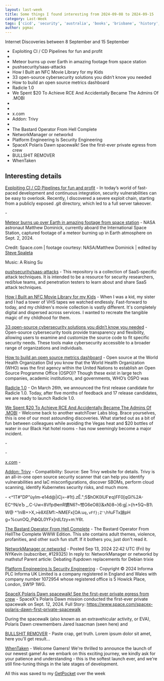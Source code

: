 ```yaml
---
layout: last-week
title: Some things I found interesting from 2024-09-08 to 2024-09-15
category: Last-Week
tags: ['cicd', 'security', 'australia', 'books', 'brisbane', 'history', 'night', 'space', 'cyber', 'security', 'diy', 'movies', 'nfc', 'cyber', 'open source', 'security', 'tools', 'dashboard', 'github', 'open source', 'alternatives', 'git', 'open source', 'cyber', 'domains', 'security', 'vulnerability', 'comic', 'funny', 'ai', 'llm', 'models', 'ai', 'k8s', 'open source', 'security', 'k8s', 'open source', 'storage', 'funny', 'networking', 'application security', 'cyber', 'engineering', 'platform', 'security', 'astronaut', 'space', 'text', 'writing', 'fun', 'time wasters']
author: pgmac
---
```


Internet Discoveries between  8 September and 15 September
- Exploiting CI / CD Pipelines for fun and profit
- 
- Meteor burns up over Earth in amazing footage from space station
- pushsecurity/saas-attacks
- How I Built an NFC Movie Library for my Kids
- 33 open-source cybersecurity solutions you didn’t know you needed
- How to build an open source metrics dashboard
- Radicle 1.0
- We Spent $20 To Achieve RCE And Accidentally Became The Admins Of .MOBI
- 
- 
- x.com
- Addon: Trivy
- 
- The Bastard Operator From Hell Complete
- NetworkManager or networkd
- Platform Engineering Is Security Engineering
- SpaceX Polaris Dawn spacewalk! See the first-ever private egress from crew
- BULLSHIT REMOVER
- WhenTaken

## Interesting details

<a name='Exploiting CI / CD Pipelines for fun and profit'>[Exploiting CI / CD Pipelines for fun and profit](https://blog.razzsecurity.com/2024/09/08/exploitation-research/exploiting-ci-cd-pipelines-for-fun-and-profit/)</a> - In today’s world of fast-paced development and continuous integration, security vulnerabilities can be easy to overlook. Recently, I discovered a severe exploit chain, starting from a publicly exposed .git directory, which led to a full server takeover.

<a name=''>[](https://www.amazon.com.au/Jason-Chen-Banana-Duncan-Richardson-ebook/dp/B0022NH402)</a> - 

<a name='Meteor burns up over Earth in amazing footage from space station'>[Meteor burns up over Earth in amazing footage from space station](https://www.youtube.com/watch?v=96owQKfp2Bw)</a> - NASA astronaut Matthew Dominick, currently aboard the International Space Station, captured footage of a meteor burning up in Earth atmosphere on Sept. 2, 2024. 

Credit: Space.com | footage courtesy: NASA/Matthew Dominick |  edited by [Steve Spaleta](https://x.com/stevespaleta) 

Music: A Rising Su

<a name='pushsecurity/saas-attacks'>[pushsecurity/saas-attacks](https://github.com/pushsecurity/saas-attacks)</a> - This repository is a collection of SaaS-specific attack techniques. It is intended to be a resource for security researchers, red/blue teams, and penetration testers to learn about and share SaaS attack techniques.

<a name='How I Built an NFC Movie Library for my Kids'>[How I Built an NFC Movie Library for my Kids](https://simplyexplained.com/blog/how-i-built-an-nfc-movie-library-for-my-kids/)</a> - When I was a kid, my sister and I had a tower of VHS tapes we watched endlessly. Fast-forward to today, and my children's movie collection is vastly different. It's completely digital and dispersed across services. I wanted to recreate the tangible magic of my childhood for them.

<a name='33 open-source cybersecurity solutions you didn’t know you needed'>[33 open-source cybersecurity solutions you didn’t know you needed](https://www.helpnetsecurity.com/2024/09/10/open-source-cybersec-tools/)</a> - Open-source cybersecurity tools provide transparency and flexibility, allowing users to examine and customize the source code to fit specific security needs. These tools make cybersecurity accessible to a broader range of organizations and individuals.

<a name='How to build an open source metrics dashboard'>[How to build an open source metrics dashboard](https://github.blog/open-source/maintainers/how-to-build-an-open-source-metrics-dashboard/)</a> - Open source at the World Health Organization Did you know that the World Health Organization (WHO) was the first agency within the United Nations to establish an Open Source Programme Office (OSPO)? Though these exist in large tech companies, academic institutions, and governments, WHO’s OSPO was

<a name='Radicle 1.0'>[Radicle 1.0](https://radicle.xyz/2024/09/10/radicle-1.0.html)</a> - On March 26th, we announced the first release candidate for Radicle 1.0. Today, after five months of feedback and 17 release candidates, we are ready to launch Radicle 1.0.

<a name='We Spent $20 To Achieve RCE And Accidentally Became The Admins Of .MOBI'>[We Spent $20 To Achieve RCE And Accidentally Became The Admins Of .MOBI](https://labs.watchtowr.com/we-spent-20-to-achieve-rce-and-accidentally-became-the-admins-of-mobi/)</a> - Welcome back to another watchTowr Labs blog. Brace yourselves, this is one of our most astounding discoveries. What started out as a bit of fun between colleagues while avoiding the Vegas heat and $20 bottles of water in our Black Hat hotel rooms - has now seemingly become a major incident.

<a name=''>[](https://www.smbc-comics.com/comic/haiku)</a> - 

<a name=''>[](https://openai.com/o1/)</a> - 

<a name='x.com'>[x.com](https://twitter.com/x/migrate?tok=7b2265223a222f536d6f6b654177617979792f7374617475732f313833343634313337303438363931353431373f743d436f7a2d6d68646255426c64516e534664667739706726733d3039222c2274223a313732363236333031397ddcbb3543142506298abd8d43296eda44)</a> - 

<a name='Addon: Trivy'>[Addon: Trivy](https://discuss.kubernetes.io/t/addon-trivy/23797)</a> - Compatibility: Source: See Trivy website for details. Trivy is an all-in-one open source security scanner that can help you identify vulnerabilities and IaC misconfigurations, discover SBOMs, perform cloud scanning, identify Kubernetes security risks, and much more.

<a name=''>[](https://microk8s.io/docs/addon-mayastor)</a> - <^1T#"DP"ùyIm-e14d@|iCj=-#1t}.zĚ."\;5$hOK0lUFɤq)FF0[qGI%2A-EC^!N/eЪ _.C-Uw<8Vfp@̴enR镳N6?~뺰G6eO8[(&xN}8~}6:gj֓.>{հ*5Q~B1\ W@ ^'!nlB+>X,>ؒe$8XEM%KF@1:]]$1:~NMEFx[OA:u`q,vFf};Z'\`hߔuFTx誚pH g+%cunOQ,;PȸQL0YFx]rdLfzy+m:Y6t.

<a name='The Bastard Operator From Hell Complete'>[The Bastard Operator From Hell Complete](http://bofh.bjash.com/)</a> - The Bastard Operator From HellThe Complete WWW Edition. This site contains adult themes, violence, profanities, and other such fun stuff. If it bothers you, just don't read it.

<a name='NetworkManager or networkd'>[NetworkManager or networkd](https://lwn.net/Articles/990281/)</a> - Posted Sep 13, 2024 22:42 UTC (Fri) by NYKevin (subscriber, #129325) In reply to: NetworkManager or networkd by mathstuf Parent article: Debating ifupdown replacements for Debian trixie

<a name='Platform Engineering Is Security Engineering'>[Platform Engineering Is Security Engineering](https://www.darkreading.com/application-security/platform-engineering-is-security-engineering)</a> - Copyright © 2024 Informa PLC Informa UK Limited is a company registered in England and Wales with company number 1072954 whose registered office is 5 Howick Place, London, SW1P 1WG.

<a name='SpaceX Polaris Dawn spacewalk! See the first-ever private egress from crew'>[SpaceX Polaris Dawn spacewalk! See the first-ever private egress from crew](https://youtu.be/Jd2ZcpirFew?si=Z4LOg0o63j87zKQ4)</a> - SpaceX's Polaris Dawn mission conducted the first-ever private spacewalk on Sept. 12, 2024. Full Story: https://www.space.com/spacex-polaris-dawn-first-private-spacewalk

During the spacewalk (also known as an extravehicular activity, or EVA), Polaris Dawn crewmembers Jared Isaacman (seen here) and

<a name='BULLSHIT REMOVER'>[BULLSHIT REMOVER](https://www.bullshitremover.com/)</a> - Paste crap, get truth. Lorem ipsum dolor sit amet, here you'll get result...

<a name='WhenTaken'>[WhenTaken](https://whentaken.com/)</a> - Welcome Gamers! We're thrilled to announce the launch of our newest game! As we embark on this exciting journey, we kindly ask for your patience and understanding - this is the softest launch ever, and we're still fine-tuning things in the late stages of development.

All this was saved to my [GetPocket](https://getpocket.com/) over the week